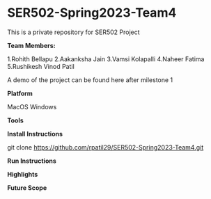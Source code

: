 # SER502-Spring2023-Team4
This is a private repository for SER502 Project

**Team Members:**

1.Rohith Bellapu 
2.Aakanksha Jain
3.Vamsi Kolapalli
4.Naheer Fatima
5.Rushikesh Vinod Patil

A demo of the project can be found here after milestone 1

**Platform**

MacOS
Windows

**Tools**

**Install Instructions**

git clone https://github.com/rpatil29/SER502-Spring2023-Team4.git

**Run Instructions**


**Highlights**


**Future Scope**

